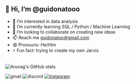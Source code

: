 ## 👋 Hi, I’m @guidonatooo ##


- 👀 I’m interested in data analysis
- 🌱 I’m currently learning SQL / Python / Machine Learning 
- 💞️ I’m looking to collaborate on creating new ideas
- 📫 Reach me guidonatoo@gmail.com
- 😄 Pronouns: He/Him
- ⚡ Fun fact: trying to create my own Jarvis
## ##
![Anurag's GitHub stats](https://github-readme-stats.vercel.app/api?username=guidonatooo&show_icons=true&theme=merko)

![gmail](https://img.shields.io/badge/Gmail-D14836?style=for-the-badge&logo=gmail&logoColor=white)
![discord](https://img.shields.io/badge/Discord-7289DA?style=for-the-badge&logo=discord&logoColor=white)
[![Instagram](https://img.shields.io/badge/Instagram-E4405F?style=for-the-badge&logo=instagram&logoColor=white)](https://www.instagram.com/guidonatooo/profilecard/?igsh=MXA4MjdiOW81Zjlmbw==)
